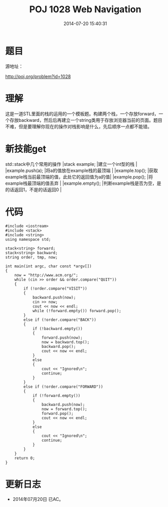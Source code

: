 ﻿---
layout: post
title: POJ 1028 Web Navigation
date: 2014-07-20 15:40:31
categories: Exercise
toc: true
---
# 题目
源地址：

http://poj.org/problem?id=1028

# 理解
这是一道STL里面的栈的运用的一个模板题。构建两个栈，一个存放forward，一个存放backward，然后后再建立一个string类用于存放浏览器当前的页面。题目不难，但是要理解你现在的操作对栈影响是什么，先后顺序一点都不能错。

<!-- more -->

# 新技能get
std::stack中几个常用的操作
|stack<int> example; |建立一个int型的栈                                 |
|example.push(a);    |将a的值放在example栈的最顶端                      |
|example.top();      |获取example栈当前最顶端的值，此处它的返回值为a的值|
|example.pop();      |将example栈最顶端的值丢弃                         |
|example.empty();    |判断example栈是否为空，是的话返回1，不是的话返回0 |

# 代码

```
#include <iostream>
#include <stack>
#include <string>
using namespace std;

stack<string> forward;
stack<string> backward;
string order, tmp, now;

int main(int argc, char const *argv[])
{
    now = "http://www.acm.org/";
    while (cin >> order && order.compare("QUIT"))
    {
        if (!order.compare("VISIT"))
        {
            backward.push(now);
            cin >> now;
            cout << now << endl;
            while (!forward.empty()) forward.pop();
        }
        else if (!order.compare("BACK"))
        {
            if (!backward.empty())
            {
                forward.push(now);
                now = backward.top();
                backward.pop();
                cout << now << endl;
            }
            else
            {
                cout << "Ignored\n";
                continue;
            }
        }
        else if (!order.compare("FORWARD"))
        {
            if (!forward.empty())
            {
                backward.push(now);
                now = forward.top();
                forward.pop();
                cout << now << endl;
            }
            else
            {
                cout << "Ignored\n";
                continue;
            }
        }
    }
    return 0;
}

```

# 更新日志
- 2014年07月20日 已AC。